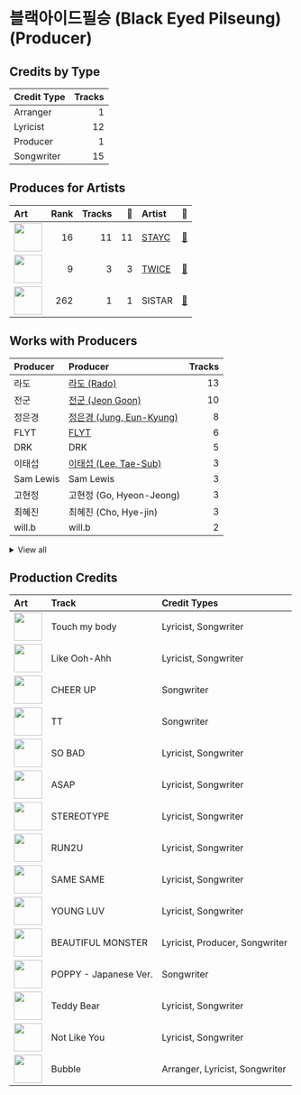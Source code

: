 # 블랙아이드필승 (Black Eyed Pilseung) (Producer)

## Credits by Type

| Credit Type | Tracks |
|:---|---:|
| Arranger | 1 |
| Lyricist | 12 |
| Producer | 1 |
| Songwriter | 15 |

## Produces for Artists

| Art | Rank | Tracks | 💚 | Artist | 🔗 |
|:---|---:|---:|---:|:---|:---|
| <img src="https://i.scdn.co/image/ab6761610000e5eb6d2c52a7bb1e4582c6340529" alt="" width="50" /> | 16 | 11 | 11 | [STAYC](../../artists/stayc/overview.md) | [🔗](https://open.spotify.com/artist/01XYiBYaoMJcNhPokrg0l0) |
| <img src="https://i.scdn.co/image/ab6761610000e5eb0c6952f39ba680489149a54c" alt="" width="50" /> | 9 | 3 | 3 | [TWICE](../../artists/twice/overview.md) | [🔗](https://open.spotify.com/artist/7n2Ycct7Beij7Dj7meI4X0) |
| <img src="https://i.scdn.co/image/ab67616d0000b2733be3a6a60408608f0d33e3bc" alt="" width="50" /> | 262 | 1 | 1 | SISTAR | [🔗](https://open.spotify.com/artist/2wTLheTmMcFCA4hdY8hZJP) |

## Works with Producers

| Producer | Producer | Tracks |
|:---|:---|---:|
| 라도 | [라도 (Rado)](../라도_(rado)/overview.md) | 13 |
| 전군 | [전군 (Jeon Goon)](../전군_(jeon_goon)/overview.md) | 10 |
| 정은경 | [정은경 (Jung, Eun-Kyung)](../정은경_(jung,_eun-kyung)/overview.md) | 8 |
| FLYT | [FLYT](../flyt/overview.md) | 6 |
| DRK | DRK | 5 |
| 이태섭 | [이태섭 (Lee, Tae-Sub)](../이태섭_(lee,_tae-sub)/overview.md) | 3 |
| Sam Lewis | Sam Lewis | 3 |
| 고현정 | 고현정 (Go, Hyeon-Jeong) | 3 |
| 최혜진 | 최혜진 (Cho, Hye-jin) | 3 |
| will.b | will.b | 2 |


<details>
<summary>View all</summary>

| Producer | Producer | Tracks |
|:---|:---|---:|
| 김용운 | 김용운 (Gim, Yong-un) | 2 |
| Co-sho | Co-sho | 1 |
| 김수정 | 김수정 (김수정) | 1 |
| 임홍진 | 임홍진 (Im, Hong-Jin) | 1 |
| 양영은 | [양영은 (Yang, Young-eun)](../양영은_(yang,_young-eun)/overview.md) | 1 |
| 조한솔 | 조한솔 (Cho, Han-sol) | 1 |

</details>


## Production Credits

| Art | Track | Credit Types |
|:---|:---|:---|
| <img src="https://i.scdn.co/image/ab67616d0000b2733be3a6a60408608f0d33e3bc" alt="" width="50" /> | Touch my body | Lyricist, Songwriter |
| <img src="https://i.scdn.co/image/ab67616d0000b273ce17f432c79c5e45ce88688f" alt="" width="50" /> | Like Ooh-Ahh | Lyricist, Songwriter |
| <img src="https://i.scdn.co/image/ab67616d0000b2739e9e3a1adcc32090690fd0b6" alt="" width="50" /> | CHEER UP | Songwriter |
| <img src="https://i.scdn.co/image/ab67616d0000b273387444ab2fc1f08dfe7915ab" alt="" width="50" /> | TT | Songwriter |
| <img src="https://i.scdn.co/image/ab67616d0000b273bc125f40131dd5869b2ec36c" alt="" width="50" /> | SO BAD | Lyricist, Songwriter |
| <img src="https://i.scdn.co/image/ab67616d0000b273af2fda9fb591d43c355c2ac3" alt="" width="50" /> | ASAP | Lyricist, Songwriter |
| <img src="https://i.scdn.co/image/ab67616d0000b2735c1dca4c993850471d5d8f14" alt="" width="50" /> | STEREOTYPE | Lyricist, Songwriter |
| <img src="https://i.scdn.co/image/ab67616d0000b2738ea860a3e6904b875629d672" alt="" width="50" /> | RUN2U | Lyricist, Songwriter |
| <img src="https://i.scdn.co/image/ab67616d0000b2738ea860a3e6904b875629d672" alt="" width="50" /> | SAME SAME | Lyricist, Songwriter |
| <img src="https://i.scdn.co/image/ab67616d0000b2738ea860a3e6904b875629d672" alt="" width="50" /> | YOUNG LUV | Lyricist, Songwriter |
| <img src="https://i.scdn.co/image/ab67616d0000b273c76a0146e4c1804f22cab995" alt="" width="50" /> | BEAUTIFUL MONSTER | Lyricist, Producer, Songwriter |
| <img src="https://i.scdn.co/image/ab67616d0000b2739d7610ec7724bad4e6c9e499" alt="" width="50" /> | POPPY - Japanese Ver. | Songwriter |
| <img src="https://i.scdn.co/image/ab67616d0000b273ebbb6b66adf9f2392bb86733" alt="" width="50" /> | Teddy Bear | Lyricist, Songwriter |
| <img src="https://i.scdn.co/image/ab67616d0000b27305f3e920cfd3ae7fe9192149" alt="" width="50" /> | ﻿Not Like You | Lyricist, Songwriter |
| <img src="https://i.scdn.co/image/ab67616d0000b27305f3e920cfd3ae7fe9192149" alt="" width="50" /> | Bubble | Arranger, Lyricist, Songwriter |